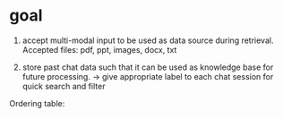 # goal
1. accept multi-modal input to be used as data source during retrieval.
Accepted files: pdf, ppt, images, docx, txt

2. store past chat data such that it can be used as knowledge base for future processing.
-> give appropriate label to each chat session for quick search and filter


Ordering table:


